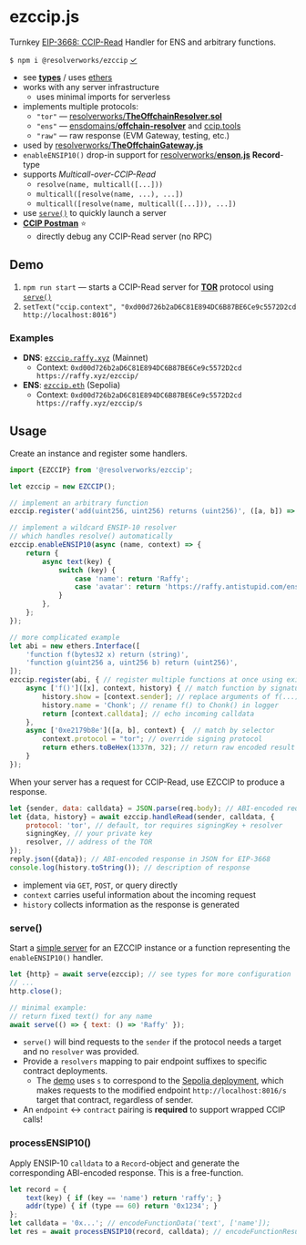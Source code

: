 # ezccip.js
Turnkey [EIP-3668: CCIP-Read](https://eips.ethereum.org/EIPS/eip-3668) Handler for ENS and arbitrary functions.

`$ npm i @resolverworks/ezccip` [&check;](https://www.npmjs.com/package/@resolverworks/ezccip)

* see [**types**](./dist/index.d.mts) / uses [ethers](https://github.com/ethers-io/ethers.js/)
* works with any server infrastructure
    * uses minimal imports for serverless
* implements multiple protocols:
    * `"tor"` &mdash; [resolverworks/**TheOffchainResolver.sol**](https://github.com/resolverworks/TheOffchainResolver.sol)
    * `"ens"` &mdash; [ensdomains/**offchain-resolver**](https://github.com/ensdomains/offchain-resolver/) and [ccip.tools](https://ccip.tools/)
    * `"raw"` &mdash; raw response (EVM Gateway, testing, etc.) 
* used by [resolverworks/**TheOffchainGateway.js**](https://github.com/resolverworks/TheOffchainGateway.js)
* `enableENSIP10()` drop-in support for [resolverworks/**enson.js**](https://github.com/resolverworks/enson.js) **Record**-type
* supports *Multicall-over-CCIP-Read*
    * `resolve(name, multicall([...]))`
    * `multicall([resolve(name, ...), ...])`
    * `multicall([resolve(name, multicall([...])), ...])`
* use [`serve()`](#serve) to quickly launch a server
* [**CCIP Postman**](https://resolverworks.github.io/ezccip.js/test/postman.html) ⭐️
    * directly debug any CCIP-Read server (no RPC)

## Demo

1. `npm run start` &mdash; starts a CCIP-Read server for [**TOR**](https://github.com/resolverworks/TheOffchainResolver.sol#context-format) protocol using [`serve()`](#serve)
1. `setText("ccip.context", "0xd00d726b2aD6C81E894DC6B87BE6Ce9c5572D2cd http://localhost:8016")`

### Examples

* **DNS**: [`ezccip.raffy.xyz`](https://adraffy.github.io/ens-normalize.js/test/resolver.html#ezccip.raffy.xyz) (Mainnet)
    * Context: `0xd00d726b2aD6C81E894DC6B87BE6Ce9c5572D2cd https://raffy.xyz/ezccip/`
* **ENS**: [`ezccip.eth`](https://adraffy.github.io/ens-normalize.js/test/resolver.html?sepolia#ezccip.eth) (Sepolia)
    * Context: `0xd00d726b2aD6C81E894DC6B87BE6Ce9c5572D2cd https://raffy.xyz/ezccip/s`

## Usage

Create an instance and register some handlers.

```js
import {EZCCIP} from '@resolverworks/ezccip';

let ezccip = new EZCCIP();

// implement an arbitrary function
ezccip.register('add(uint256, uint256) returns (uint256)', ([a, b]) => [a + b]);

// implement a wildcard ENSIP-10 resolver
// which handles resolve() automatically
ezccip.enableENSIP10(async (name, context) => {
    return {
        async text(key) {
            switch (key) {
                case 'name': return 'Raffy';
                case 'avatar': return 'https://raffy.antistupid.com/ens.jpg';
            }
        },
    };
});

// more complicated example
let abi = new ethers.Interface([
    'function f(bytes32 x) return (string)',
    'function g(uint256 a, uint256 b) return (uint256)',
]);
ezccip.register(abi, { // register multiple functions at once using existing ABI
    async ['f()']([x], context, history) { // match function by signature
        history.show = [context.sender]; // replace arguments of f(...) in logger 
        history.name = 'Chonk'; // rename f() to Chonk() in logger
        return [context.calldata]; // echo incoming calldata
    },
    async ['0xe2179b8e']([a, b], context) {  // match by selector
        context.protocol = "tor"; // override signing protocol
        return ethers.toBeHex(1337n, 32); // return raw encoded result
    }
});
```
When your server has a request for CCIP-Read, use EZCCIP to produce a response.
```js
let {sender, data: calldata} = JSON.parse(req.body); // ABI-encoded request in JSON from EIP-3668
let {data, history} = await ezccip.handleRead(sender, calldata, {
    protocol: 'tor', // default, tor requires signingKey + resolver
    signingKey, // your private key
    resolver, // address of the TOR
});
reply.json({data}); // ABI-encoded response in JSON for EIP-3668
console.log(history.toString()); // description of response
```
* implement via `GET`, `POST`, or query directly
* `context` carries useful information about the incoming request
* `history` collects information as the response is generated

### serve()

Start a [simple server](./src/serve.js) for an EZCCIP instance or a function representing the `enableENSIP10()` handler.
```js
let {http} = await serve(ezccip); // see types for more configuration
// ...
http.close();

// minimal example:
// return fixed text() for any name
await serve(() => { text: () => 'Raffy' });
```

* `serve()` will bind requests to the `sender` if the protocol needs a target and no `resolver` was provided.
* Provide a `resolvers` mapping to pair endpoint suffixes to specific contract deployments.
    * The [demo](./test/demo.js#L39) uses `s` to correspond to the [Sepolia deployment](https://sepolia.etherscan.io/address/0x9Ec7f2ce83fcDF589487303fA9984942EF80Cb39), which makes requests to the modified endpoint `http://localhost:8016/s` target that contract, regardless of sender. 
* An `endpoint` &harr; `contract` pairing is **required** to support wrapped CCIP calls!

### processENSIP10()

Apply ENSIP-10 `calldata` to a `Record`-object and generate the corresponding ABI-encoded response.  This is a free-function.
```js
let record = {
    text(key) { if (key == 'name') return 'raffy'; }
    addr(type) { if (type == 60) return '0x1234'; }
};
let calldata = '0x...'; // encodeFunctionData('text', ['name']);
let res = await processENSIP10(record, calldata); // encodeFunctionResult('text', ['raffy']);
```
